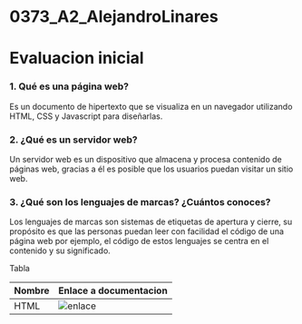 # 0373_A2_AlejandroLinares

# Evaluacion inicial

### 1. Qué es una página web?
Es un documento de hipertexto que se visualiza en un navegador utilizando HTML, CSS y Javascript para diseñarlas.
### 2. ¿Qué es un servidor web?
Un servidor web es un dispositivo que almacena y procesa contenido de páginas web, gracias a él es posible que los usuarios puedan visitar un sitio web.
### 3. ¿Qué son los lenguajes de marcas? ¿Cuántos conoces?
Los lenguajes de marcas son sistemas de etiquetas de apertura y cierre, su propósito es que las personas puedan leer con facilidad el código de una página web por ejemplo, el código de estos lenguajes se centra en el contenido y su significado.

Tabla

|Nombre|Enlace a documentacion|
|--------|---------------|
|HTML| ![enlace](https://html.spec.whatwg.org/) |






